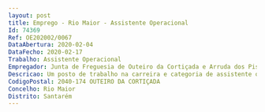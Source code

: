 ```yaml
--- 
layout: post
title: Emprego - Rio Maior - Assistente Operacional
Id: 74369
Ref: OE202002/0067
DataAbertura: 2020-02-04
DataFecho: 2020-02-17
Trabalho: Assistente Operacional
Empregador: Junta de Freguesia de Outeiro da Cortiçada e Arruda dos Pisões
Descricao: Um posto de trabalho na carreira e categoria de assistente operacional, na área de auxiliar administrativo, para exercer funções de apoio nos serviços administrativos da União de Freguesias de Outeiro da Cortiçada e Arruda dos Pisões, nomeadamente proceder ao registo de correspondência recebida e expedida, fotocopiar documentos, elaborar atestados e documentos similares, efetuar o registo e licenciamento de canídeos e gatídeos, elaborar ofícios, realizar,  entre outras tarefas auxiliares que lhe sejam atribuídas.
CodigoPostal: 2040-174 OUTEIRO DA CORTIÇADA
Concelho: Rio Maior
Distrito: Santarém
--- 
```

